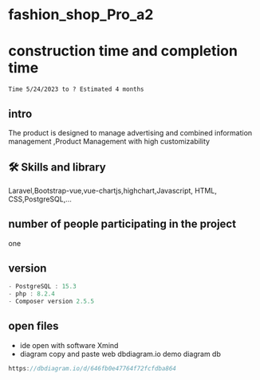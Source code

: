 # fashion_shop_Pro_a2
# construction time and completion time
```time
Time 5/24/2023 to ? Estimated 4 months
```
## intro
The product is designed to manage advertising and combined information management ,Product Management with high customizability

## 🛠 Skills and library
Laravel,Bootstrap-vue,vue-chartjs,highchart,Javascript, HTML, CSS,PostgreSQL,...
## number of people participating in the project
 one
 ## version 
 ```javascript
 - PostgreSQL : 15.3
 - php : 8.2.4
 - Composer version 2.5.5

 ```
 ## open files
 - ide open with software Xmind
 - diagram  copy and paste web dbdiagram.io
  demo diagram db
 ```javascript
https://dbdiagram.io/d/646fb0e47764f72fcfdba864
```
